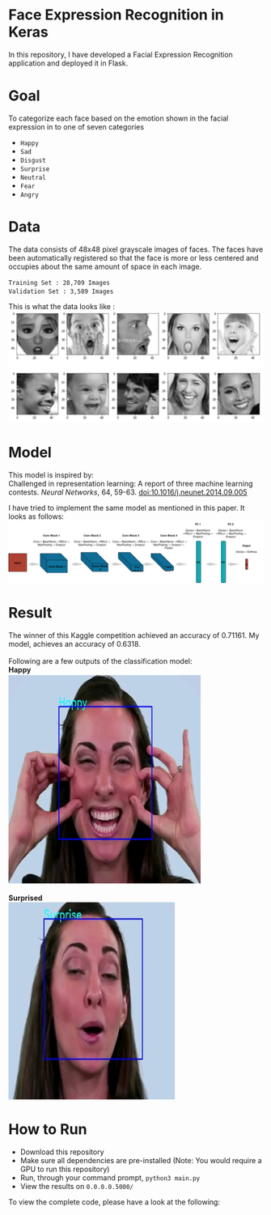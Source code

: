 # Face Expression Recognition in Keras
 
In this repository, I have developed a Facial Expression Recognition application and deployed it in Flask.

# Goal
To categorize each face based on the emotion shown in the facial expression in to one of seven categories 
 
- `Happy`
- `Sad`
-  `Disgust`
-  `Surprise`
-  `Neutral`
-  `Fear`
-  `Angry`

# Data
The data consists of 48x48 pixel grayscale images of faces. The faces have been automatically registered so that the face is more or less centered and occupies about the same amount of space in each image. 

`Training Set : 28,709 Images` <br/>
`Validation Set : 3,589 Images`

This is what the data looks like : <br/>
![Image1](https://github.com/Aishwarya4823/Face-Expression-Recognition-in-Keras/blob/master/Images/Dataset_Input.PNG)

# Model
This model is inspired by:<br/>
Challenged in representation learning: A report of three machine learning contests. *Neural Networks*, 64, 59-63. [doi:10.1016/j.neunet.2014.09.005](https://arxiv.org/pdf/1307.0414.pdf)
 
I have tried to implement the same model as mentioned in this paper. It looks as follows:<br/>
![Image4](https://github.com/Aishwarya4823/Face-Expression-Recognition-in-Keras/blob/master/Images/model.png)


# Result
The winner of this Kaggle competition achieved an accuracy of 0.71161. My model, achieves an accuracy of 0.6318.<br/>
<br/>
Following are a few outputs of the classification model:</br>
**Happy**<br/>
![Image2](https://github.com/Aishwarya4823/Face-Expression-Recognition-in-Keras/blob/master/Images/happy.PNG)
<br/>
<br/>
**Surprised**<br/>
![Image3](https://github.com/Aishwarya4823/Face-Expression-Recognition-in-Keras/blob/master/Images/Surprised.PNG)


# How to Run
- Download this repository
- Make sure all dependencies are pre-installed (Note: You would require a GPU to run this repository)
- Run, through your command prompt, `python3 main.py`
- View the results on `0.0.0.0.5000/`

To view the complete code, please have a look at the following: 
